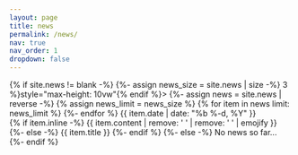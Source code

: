 ```yaml
---
layout: page
title: news
permalink: /news/
nav: true
nav_order: 1
dropdown: false
---
```


{% if site.news != blank -%} 
	{%- assign news_size = site.news | size -%}
	3 %}style="max-height: 10vw"{% endif %}> 
	{%- assign news = site.news | reverse -%} 
	{% assign news_limit = news_size %} 
	{% for item in news limit: news_limit %} 
	{%- endfor %}
	{{ item.date | date: "%b %-d, %Y" }}	
	{% if item.inline -%} {{ item.content | remove: '
	' | remove: '
	' | emojify }} {%- else -%} {{ item.title }} {%- endif %}
{%- else -%}
	No news so far...
{%- endif %}